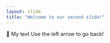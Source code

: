 ```yaml
---
layout: slide
title: "Welcome to our second slide!"
---
```

:ghost:
My text
Use the left arrow to go back!
